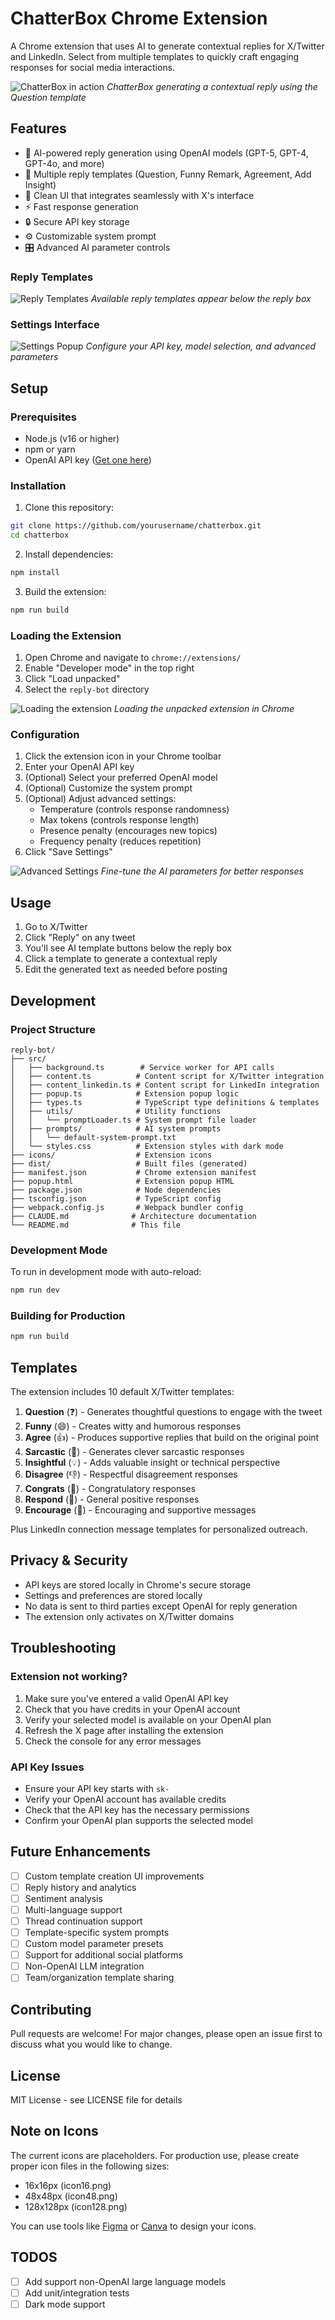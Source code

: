 # ChatterBox Chrome Extension

A Chrome extension that uses AI to generate contextual replies for X/Twitter and LinkedIn. Select from multiple templates to quickly craft engaging responses for social media interactions.

![ChatterBox in action](./screenshots/main-demo.png)
*ChatterBox generating a contextual reply using the Question template*

## Features

- 🤖 AI-powered reply generation using OpenAI models (GPT-5, GPT-4, GPT-4o, and more)
- 📝 Multiple reply templates (Question, Funny Remark, Agreement, Add Insight)
- 🎨 Clean UI that integrates seamlessly with X's interface
- ⚡ Fast response generation
- 🔒 Secure API key storage
- ⚙️ Customizable system prompt
- 🎛️ Advanced AI parameter controls

### Reply Templates
![Reply Templates](./screenshots/templates.png)
*Available reply templates appear below the reply box*

### Settings Interface
![Settings Popup](./screenshots/settings.png)
*Configure your API key, model selection, and advanced parameters*

## Setup

### Prerequisites

- Node.js (v16 or higher)
- npm or yarn
- OpenAI API key ([Get one here](https://platform.openai.com/api-keys))

### Installation

1. Clone this repository:
```bash
git clone https://github.com/yourusername/chatterbox.git
cd chatterbox
```

2. Install dependencies:
```bash
npm install
```

3. Build the extension:
```bash
npm run build
```

### Loading the Extension

1. Open Chrome and navigate to `chrome://extensions/`
2. Enable "Developer mode" in the top right
3. Click "Load unpacked"
4. Select the `reply-bot` directory

![Loading the extension](./screenshots/load-extension.png)
*Loading the unpacked extension in Chrome*

### Configuration

1. Click the extension icon in your Chrome toolbar
2. Enter your OpenAI API key
3. (Optional) Select your preferred OpenAI model
4. (Optional) Customize the system prompt
5. (Optional) Adjust advanced settings:
   - Temperature (controls response randomness)
   - Max tokens (controls response length)
   - Presence penalty (encourages new topics)
   - Frequency penalty (reduces repetition)
6. Click "Save Settings"

![Advanced Settings](./screenshots/advanced-settings.png)
*Fine-tune the AI parameters for better responses*

## Usage

1. Go to X/Twitter
2. Click "Reply" on any tweet
3. You'll see AI template buttons below the reply box
4. Click a template to generate a contextual reply
5. Edit the generated text as needed before posting


## Development

### Project Structure

```
reply-bot/
├── src/
│   ├── background.ts        # Service worker for API calls
│   ├── content.ts          # Content script for X/Twitter integration
│   ├── content_linkedin.ts # Content script for LinkedIn integration
│   ├── popup.ts            # Extension popup logic
│   ├── types.ts            # TypeScript type definitions & templates
│   ├── utils/              # Utility functions
│   │   └── promptLoader.ts # System prompt file loader
│   ├── prompts/            # AI system prompts
│   │   └── default-system-prompt.txt
│   └── styles.css          # Extension styles with dark mode
├── icons/                  # Extension icons
├── dist/                   # Built files (generated)
├── manifest.json           # Chrome extension manifest
├── popup.html              # Extension popup HTML
├── package.json            # Node dependencies
├── tsconfig.json           # TypeScript config
├── webpack.config.js       # Webpack bundler config
├── CLAUDE.md              # Architecture documentation
└── README.md              # This file
```

### Development Mode

To run in development mode with auto-reload:

```bash
npm run dev
```

### Building for Production

```bash
npm run build
```

## Templates

The extension includes 10 default X/Twitter templates:

1. **Question** (❓) - Generates thoughtful questions to engage with the tweet
2. **Funny** (😄) - Creates witty and humorous responses  
3. **Agree** (👍) - Produces supportive replies that build on the original point
4. **Sarcastic** (🤨) - Generates clever sarcastic responses
5. **Insightful** (💡) - Adds valuable insight or technical perspective
6. **Disagree** (👎) - Respectful disagreement responses
7. **Congrats** (🎉) - Congratulatory responses
8. **Respond** (💬) - General positive responses
9. **Encourage** (💪) - Encouraging and supportive messages

Plus LinkedIn connection message templates for personalized outreach.

## Privacy & Security

- API keys are stored locally in Chrome's secure storage
- Settings and preferences are stored locally
- No data is sent to third parties except OpenAI for reply generation
- The extension only activates on X/Twitter domains

## Troubleshooting

### Extension not working?

1. Make sure you've entered a valid OpenAI API key
2. Check that you have credits in your OpenAI account
3. Verify your selected model is available on your OpenAI plan
4. Refresh the X page after installing the extension
5. Check the console for any error messages

### API Key Issues

- Ensure your API key starts with `sk-`
- Verify your OpenAI account has available credits
- Check that the API key has the necessary permissions
- Confirm your OpenAI plan supports the selected model

## Future Enhancements

- [ ] Custom template creation UI improvements
- [ ] Reply history and analytics  
- [ ] Sentiment analysis
- [ ] Multi-language support
- [ ] Thread continuation support
- [ ] Template-specific system prompts
- [ ] Custom model parameter presets
- [ ] Support for additional social platforms
- [ ] Non-OpenAI LLM integration
- [ ] Team/organization template sharing

## Contributing

Pull requests are welcome! For major changes, please open an issue first to discuss what you would like to change.

## License

MIT License - see LICENSE file for details

## Note on Icons

The current icons are placeholders. For production use, please create proper icon files in the following sizes:
- 16x16px (icon16.png)
- 48x48px (icon48.png)  
- 128x128px (icon128.png)

You can use tools like [Figma](https://figma.com) or [Canva](https://canva.com) to design your icons. 

## TODOS
- [ ] Add support non-OpenAI large language models
- [ ] Add unit/integration tests
- [ ] Dark mode support
